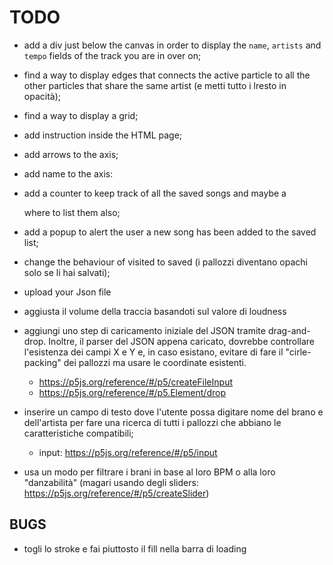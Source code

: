 # TODO

* add a div just below the canvas in order to display the `name`, `artists` and `tempo` fields of the track you are in over on;
* find a way to display edges that connects the active particle to all the other particles that share the same artist (e metti tutto i lresto in opacità);
* find a way to display a grid;
* add instruction inside the HTML page;
* add arrows to the axis;
* add name to the axis:
* add a counter to keep track of all the saved songs and maybe a <div> where to list them also;
* add a popup to alert the user a new song has been added to the saved list;
* change the behaviour of visited to saved (i pallozzi diventano opachi solo se li hai salvati);
* upload your Json file
* aggiusta il volume della traccia basandoti sul valore di loudness
* aggiungi uno step di caricamento iniziale del JSON tramite drag-and-drop. Inoltre, il parser del JSON appena caricato, dovrebbe controllare l'esistenza dei campi X e Y e, in caso esistano, evitare di fare il "cirle-packing" dei pallozzi ma usare le coordinate esistenti.
	* https://p5js.org/reference/#/p5/createFileInput
	* https://p5js.org/reference/#/p5.Element/drop

* inserire un campo di testo dove l'utente possa digitare nome del brano e dell'artista per fare una ricerca di tutti i pallozzi che abbiano le caratteristiche compatibili;
	* input: https://p5js.org/reference/#/p5/input

* usa un modo per filtrare i brani in base al loro BPM o alla loro "danzabilità" (magari usando degli sliders: https://p5js.org/reference/#/p5/createSlider)

## BUGS

* togli lo stroke e fai piuttosto il fill nella barra di loading
